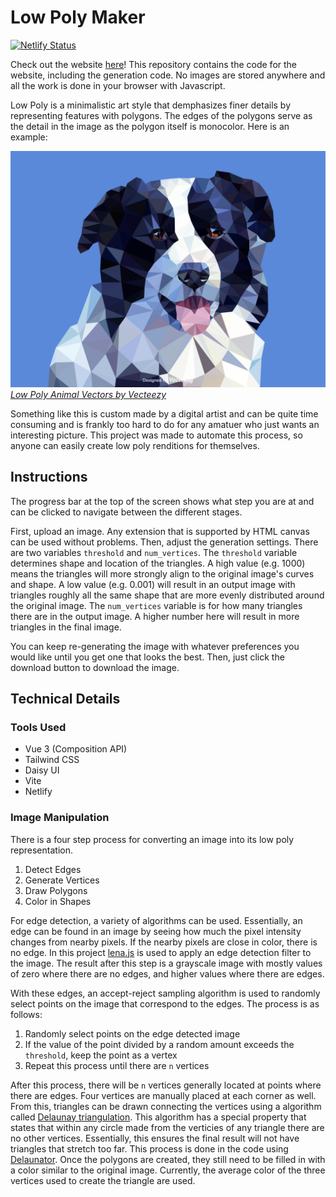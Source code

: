 # Low Poly Maker
[![Netlify Status](https://api.netlify.com/api/v1/badges/0254534c-1518-41c3-89d6-500ee7e13426/deploy-status)](https://app.netlify.com/sites/low-poly-maker/deploys)


Check out the website [here](https://low-poly-maker.netlify.app/)! This repository contains the code for the website, including the generation code. No images are stored anywhere and all the work is done in your browser with Javascript.

Low Poly is a minimalistic art style that demphasizes finer details by representing features with polygons. The edges of the polygons serve as the detail in the image as the polygon itself is monocolor. Here is an example:

![](readme/dog.png)
*<a href="https://www.vecteezy.com/free-vector/low-poly-animal">Low Poly Animal Vectors by Vecteezy</a>*

Something like this is custom made by a digital artist and can be quite time consuming and is frankly too hard to do for any amatuer who just wants an interesting picture. This project was made to automate this process, so anyone can easily create low poly renditions for themselves.

## Instructions
The progress bar at the top of the screen shows what step you are at and can be clicked to navigate between the different stages. 

First, upload an image. Any extension that is supported by HTML canvas can be used without problems. Then, adjust the generation settings. There are two variables `threshold` and `num_vertices`. The `threshold` variable determines shape and location of the triangles. A high value (e.g. 1000) means the triangles will more strongly align to the original image's curves and shape. A low value (e.g. 0.001) will result in an output image with triangles roughly all the same shape that are more evenly distributed around the original image. The `num_vertices` variable is for how many triangles there are in the output image. A higher number here will result in more triangles in the final image.

You can keep re-generating the image with whatever preferences you would like until you get one that looks the best. Then, just click the download button to download the image.


## Technical Details
### Tools Used
- Vue 3 (Composition API)
- Tailwind CSS
- Daisy UI
- Vite
- Netlify

### Image Manipulation
There is a four step process for converting an image into its low poly representation.

1. Detect Edges
2. Generate Vertices
3. Draw Polygons
4. Color in Shapes

For edge detection, a variety of algorithms can be used. Essentially, an edge can be found in an image by seeing how much the pixel intensity changes from nearby pixels. If the nearby pixels are close in color, there is no edge. In this project [lena.js](https://github.com/davidsonfellipe/lena.js/) is used to apply an edge detection filter to the image. The result after this step is a grayscale image with mostly values of zero where there are no edges, and higher values where there are edges.

With these edges, an accept-reject sampling algorithm is used to randomly select points on the image that correspond to the edges. The process is as follows:

1. Randomly select points on the edge detected image 
2. If the value of the point divided by a random amount exceeds the `threshold`, keep the point as a vertex
3. Repeat this process until there are `n` vertices

After this process, there will be `n` vertices generally located at points where there are edges. Four vertices are manually placed at each corner as well. From this, triangles can be drawn connecting the vertices using a algorithm called [Delaunay triangulation](https://en.wikipedia.org/wiki/Delaunay_triangulation). This algorithm has a special property that states that within any circle made from the verticies of any triangle there are no other vertices. Essentially, this ensures the final result will not have triangles that stretch too far. This process is done in the code using [Delaunator](https://github.com/mapbox/delaunator). Once the polygons are created, they still need to be filled in with a color similar to the original image. Currently, the average color of the three vertices used to create the triangle are used.
